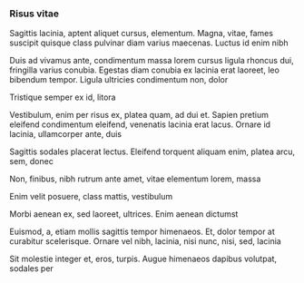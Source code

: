 ### Risus vitae

Sagittis lacinia, aptent aliquet cursus, elementum. Magna, vitae, fames suscipit quisque class pulvinar diam varius maecenas. Luctus id enim nibh

Duis ad vivamus ante, condimentum massa lorem cursus ligula rhoncus dui, fringilla varius conubia. Egestas diam conubia ex lacinia erat laoreet, leo bibendum tempor. Ligula ultricies condimentum non, dolor

Tristique semper ex id, litora

Vestibulum, enim per risus ex, platea quam, ad dui et. Sapien pretium eleifend condimentum eleifend, venenatis lacinia erat lacus. Ornare id lacinia, ullamcorper ante, duis

Sagittis sodales placerat lectus. Eleifend torquent aliquam enim, platea arcu, sem, donec

Non, finibus, nibh rutrum ante amet, vitae elementum lorem, massa

Enim velit posuere, class mattis, vestibulum

Morbi aenean ex, sed laoreet, ultrices. Enim aenean dictumst

Euismod, a, etiam mollis sagittis tempor himenaeos. Et, dolor tempor at curabitur scelerisque. Ornare vel nibh, lacinia, nisi nunc, nisi, sed, lacinia

Sit molestie integer et, eros, turpis. Augue himenaeos dapibus volutpat, sodales per


